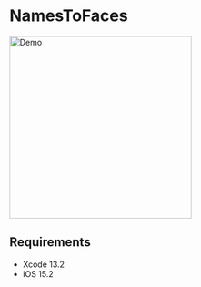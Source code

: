 # NamesToFaces

<img src="Documentation/demo.gif" width="320" alt="Demo" />

## Requirements

* Xcode 13.2
* iOS 15.2
